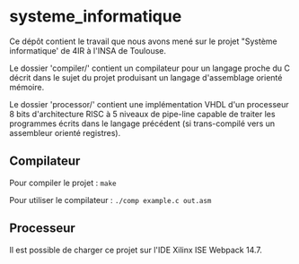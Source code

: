 # systeme_informatique
Ce dépôt contient le travail que nous avons mené sur le projet "Système informatique' de 4IR à l'INSA de Toulouse.

Le dossier 'compiler/' contient un compilateur pour un langage proche du C décrit dans le sujet du projet produisant un langage d'assemblage orienté mémoire.

Le dossier 'processor/' contient une implémentation VHDL d'un processeur 8 bits d'architecture RISC à 5 niveaux de pipe-line capable de traiter les programmes écrits dans le langage précédent (si trans-compilé vers un assembleur orienté registres).

## Compilateur
Pour compiler le projet : ```make```

Pour utiliser le compilateur : ```./comp example.c out.asm```

## Processeur
Il est possible de charger ce projet sur l'IDE Xilinx ISE Webpack 14.7.
